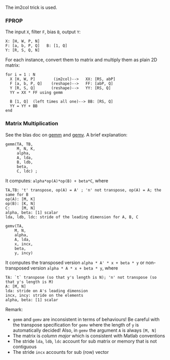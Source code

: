 The im2col trick is used.

### FPROP
The input `X`, filter `F`, bias `B`, output `Y`:
``` 
X: [H, W, P, N]
F: [a, b, P, Q]   B: [1, Q]
Y: [R, S, Q, N]
```

For each instance, convert them to matrix and multiply them as plain 2D matrix:

``` 
for i = 1 : N
  X [H, W, P]        (im2col)-->   XX: [RS, abP] 
  F [a, b, P, Q]    (reshape)-->   FF: [abP, Q]
  Y [R, S, Q]       (reshape)-->   YY: [RS, Q]
  YY = XX * FF using gemm
  
  B [1, Q]  (left times all one)--> BB: [RS, Q]
  YY = YY + BB
end
```

### Matrix Multiplication
See the blas doc on [gemm](http://www.math.utah.edu/software/lapack/lapack-blas/sgemm.html) and [gemv](http://www.math.utah.edu/software/lapack/lapack-blas/sgemv.html). A brief explanation:
```
gemm(TA, TB,
     M, N, K,
     alpha,
     A, lda,
     B, ldb,
     beta,
     C, ldc) ;
```
It computes: `alpha*op(A)*op(B) + beta*C`, where
```
TA,TB: 't' transpose, op(A) = A' ; 'n' not transpose, op(A) = A; the same for B
op(A): [M, K]
op(B): [K, N]
C:     [M, N]
alpha, beta: [1] scalar
lda, ldb, ldc: stride of the leading dimension for A, B, C
```

```
gemv(TA,
    M, N,
    alpha,
    A, lda,
    x, incx,
    beta,
    y, incy)
```
It computes the transposed version `alpha * A' * x + beta * y` or non-transposed version `alpha * A * x + beta * y`, where
```
TA: `t` transpose (so that y's length is N); 'n' not transpose (so that y's length is M)
A: [M, N]
lda: stride on A's leading dimension
incx, incy: stride on the elements
alpha, beta: [1] scalar
```
Remark:
- `gemm` and `gemv` are inconsistent in terms of behaviours! Be careful with the transpose specification for `gemv` where the length of `y` is automatically decided! Also, in `gemv` the argument `A` is always `[M, N]`
- The matrix is *column major* which is consistent with Matlab conventions
- The stride `lda`, `ldb`, `ldc` account for sub matrix or memory that is not contiguous 
- The stride `incx` accounts for sub (row) vector
